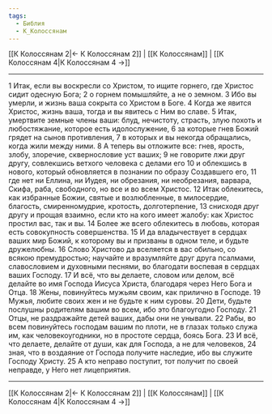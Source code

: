 ```yaml
---
tags:
  - Библия
  - К_Колоссянам
---
```

[[К Колоссянам 2|← К Колоссянам 2]] | [[К Колоссянам]] | [[К Колоссянам 4|К Колоссянам 4 →]]

---
1 Итак, если вы воскресли со Христом, то ищите горнего, где Христос сидит одесную Бога;
2 о горнем помышляйте, а не о земном.
3 Ибо вы умерли, и жизнь ваша сокрыта со Христом в Боге.
4 Когда же явится Христос, жизнь ваша, тогда и вы явитесь с Ним во славе.
5 Итак, умертвите земные члены ваши: блуд, нечистоту, страсть, злую похоть и любостяжание, которое есть идолослужение,
6 за которые гнев Божий грядет на сынов противления,
7 в которых и вы некогда обращались, когда жили между ними.
8 А теперь вы отложите все: гнев, ярость, злобу, злоречие, сквернословие уст ваших;
9 не говорите лжи друг другу, совлекшись ветхого человека с делами его
10 и облекшись в нового, который обновляется в познании по образу Создавшего его,
11 где нет ни Еллина, ни Иудея, ни обрезания, ни необрезания, варвара, Скифа, раба, свободного, но все и во всем Христос.
12 Итак облекитесь, как избранные Божии, святые и возлюбленные, в милосердие, благость, смиренномудрие, кротость, долготерпение,
13 снисходя друг другу и прощая взаимно, если кто на кого имеет жалобу: как Христос простил вас, так и вы.
14 Более же всего облекитесь в любовь, которая есть совокупность совершенства.
15 И да владычествует в сердцах ваших мир Божий, к которому вы и призваны в одном теле, и будьте дружелюбны.
16 Слово Христово да вселяется в вас обильно, со всякою премудростью; научайте и вразумляйте друг друга псалмами, славословием и духовными песнями, во благодати воспевая в сердцах ваших Господу.
17 И всё, что вы делаете, словом или делом, всё делайте во имя Господа Иисуса Христа, благодаря через Него Бога и Отца.
18 Жены, повинуйтесь мужьям своим, как прилично в Господе.
19 Мужья, любите своих жен и не будьте к ним суровы.
20 Дети, будьте послушны родителям вашим во всем, ибо это благоугодно Господу.
21 Отцы, не раздражайте детей ваших, дабы они не унывали.
22 Рабы, во всем повинуйтесь господам вашим по плоти, не в глазах только служа им, как человекоугодники, но в простоте сердца, боясь Бога.
23 И всё, что делаете, делайте от души, как для Господа, а не для человеков,
24 зная, что в воздаяние от Господа получите наследие, ибо вы служите Господу Христу.
25 А кто неправо поступит, тот получит по своей неправде, у Него нет лицеприятия.

---
[[К Колоссянам 2|← К Колоссянам 2]] | [[К Колоссянам]] | [[К Колоссянам 4|К Колоссянам 4 →]]